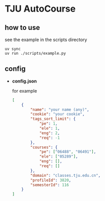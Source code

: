 # TJU AutoCourse

## how to use

see the example in the scripts directory

```shell
uv sync
uv run ./scripts/example.py
```

## config

- **config.json**

    for example

    ```json
    [
        {
            "name": "your name (any)",
            "cookie": "your cookie",
            "tags_sort_limit": {
                "pe": 1,
                "ele": 1,
                "eng": 2,
                "req": -1
            },
            "courses": {
                "pe": ["06488", "06491"],
                "ele": ["05289"],
                "eng": [],
                "req": []
            },
            "domain": "classes.tju.edu.cn",
            "profileId": 3820,
            "semesterId": 116
        }
    ]
    ```
